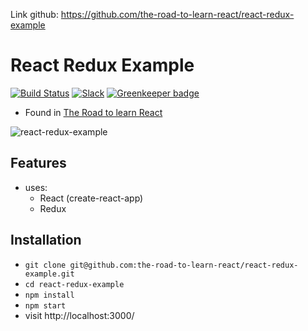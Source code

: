 Link github: https://github.com/the-road-to-learn-react/react-redux-example

# React Redux Example

[![Build Status](https://travis-ci.org/the-road-to-learn-react/react-redux-example.svg?branch=master)](https://travis-ci.org/the-road-to-learn-react/react-redux-example) [![Slack](https://slack-the-road-to-learn-react.wieruch.com/badge.svg)](https://slack-the-road-to-learn-react.wieruch.com/) [![Greenkeeper badge](https://badges.greenkeeper.io/the-road-to-learn-react/react-redux-example.svg)](https://greenkeeper.io/)

* Found in [The Road to learn React](https://roadtoreact.com/)

![react-redux-example](https://user-images.githubusercontent.com/2479967/31530740-ab7ab6f0-b00c-11e7-8c6f-77e8094cb0b0.gif)

## Features

* uses:
  * React (create-react-app)
  * Redux

## Installation

* `git clone git@github.com:the-road-to-learn-react/react-redux-example.git`
* `cd react-redux-example`
* `npm install`
* `npm start`
* visit http://localhost:3000/
